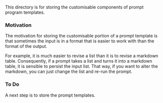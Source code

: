 This directory is for storing the customisable components of prompt program templates. 


### Motivation
The motivation for storing the customisable portion of a prompt template is that sometimes the input is in a format that is easier to work with than the format of the output.

For example, it is much easier to revise a list than it is to revise a markdown table. Consequently, if a prompt takes a list and turns it into a markdown table, it is sensible to persist the input list. That way, if you want to alter the markdown, you can just change the list and re-run the prompt.

### To Do
A next step is to store the prompt templates.
